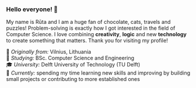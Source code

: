 ### Hello everyone! 🌻

My name is Rūta and I am a huge fan of chocolate, cats, travels and puzzles! Problem-solving is exactly how I got interested in the field of Computer Science. I love combining **creativity**, **logic** and new **technology** to create something that matters. Thank you for visiting my profile!  

🌱 *Originally from:* Vilnius, Lithuania    
📖 *Studying:* BSc. Computer Science and Engineering    
🎓 *University:* Delft University of Technology (TU Delft)    
🧭 *Currently:* spending my time learning new skills and improving by building small projects or contributing to more established ones    
